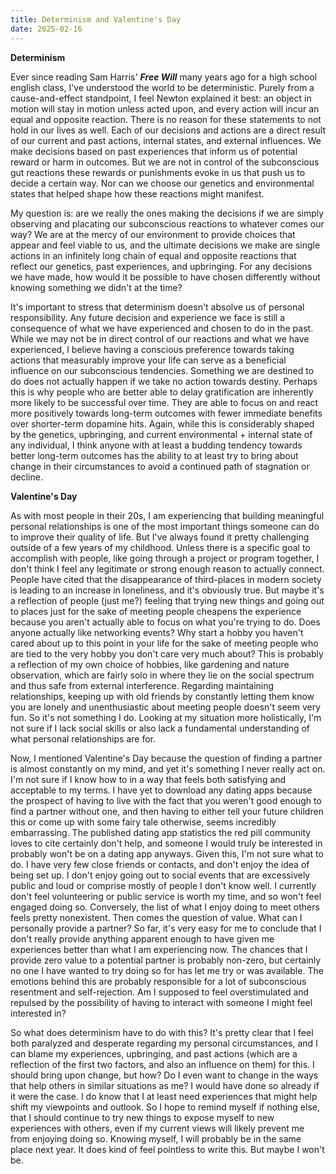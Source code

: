 ```yaml
---
title: Determinism and Valentine's Day
date: 2025-02-16
---
```


**Determinism**

Ever since reading Sam Harris' _**Free Will**_ many years ago for a high school english class, I've understood the world to be deterministic. Purely from a cause-and-effect standpoint, I feel Newton explained it best: an object in motion will stay in motion unless acted upon, and every action will incur an equal and opposite reaction. There is no reason for these statements to not hold in our lives as well. Each of our decisions and actions are a direct result of our current and past actions, internal states, and external influences. We make decisions based on past experiences that inform us of potential reward or harm in outcomes. But we are not in control of the subconscious gut reactions these rewards or punishments evoke in us that push us to decide a certain way. Nor can we choose our genetics and environmental states that helped shape how these reactions might manifest. 


My question is: are we really the ones making the decisions if we are simply observing and placating our subconscious reactions to whatever comes our way? We are at the mercy of our environment to provide choices that appear and feel viable to us, and the ultimate decisions we make are single actions in an infinitely long chain of equal and opposite reactions that reflect our genetics, past experiences, and upbringing. For any decisions we have made, how would it be possible to have chosen differently without knowing something we didn't at the time?


It's important to stress that determinism doesn't absolve us of personal responsibility. Any future decision and experience we face is still a consequence of what we have experienced and chosen to do in the past. While we may not be in direct control of our reactions and what we have experienced, I believe having a conscious preference towards taking actions that measurably improve your life can serve as a beneficial influence on our subconscious tendencies. Something we are destined to do does not actually happen if we take no action towards destiny. Perhaps this is why people who are better able to delay gratification are inherently more likely to be successful over time. They are able to focus on and react more positively towards long-term outcomes with fewer immediate benefits over shorter-term dopamine hits. Again, while this is considerably shaped by the genetics, upbringing, and current environmental + internal state of any individual, I think anyone with at least a budding tendency towards better long-term outcomes has the ability to at least try to bring about change in their circumstances to avoid a continued path of stagnation or decline.


**Valentine's Day**

As with most people in their 20s, I am experiencing that building meaningful personal relationships is one of the most important things someone can do to improve their quality of life. But I've always found it pretty challenging outside of a few years of my childhood. Unless there is a specific goal to accomplish with people, like going through a project or program together, I don't think I feel any legitimate or strong enough reason to actually connect. People have cited that the disappearance of third-places in modern society is leading to an increase in loneliness, and it's obviously true. But maybe it's a reflection of people (just me?) feeling that trying new things and going out to places just for the sake of meeting people cheapens the experience because you aren't actually able to focus on what you're trying to do. Does anyone actually like networking events? Why start a hobby you haven't cared about up to this point in your life for the sake of meeting people who are tied to the very hobby you don't care very much about? This is probably a reflection of my own choice of hobbies, like gardening and nature observation, which are fairly solo in where they lie on the social spectrum and thus safe from external interference. Regarding maintaining relationships, keeping up with old friends by constantly letting them know you are lonely and unenthusiastic about meeting people doesn't seem very fun. So it's not something I do. Looking at my situation more holistically, I'm not sure if I lack social skills or also lack a fundamental understanding of what personal relationships are for.


Now, I mentioned Valentine's Day because the question of finding a partner is almost constantly on my mind, and yet it's something I never really act on. I'm not sure if I know how to in a way that feels both satisfying and acceptable to my terms. I have yet to download any dating apps because the prospect of having to live with the fact that you weren't good enough to find a partner without one, and then having to either tell your future children this or come up with some fairy tale otherwise, seems incredibly embarrassing. The published dating app statistics the red pill community loves to cite certainly don't help, and someone I would truly be interested in probably won't be on a dating app anyways. Given this, I'm not sure what to do. I have very few close friends or contacts, and don't enjoy the idea of being set up. I don't enjoy going out to social events that are excessively public and loud or comprise mostly of people I don't know well. I currently don't feel volunteering or public service is worth my time, and so won't feel engaged doing so. Conversely, the list of what I enjoy doing to meet others feels pretty nonexistent. Then comes the question of value. What can I personally provide a partner? So far, it's very easy for me to conclude that I don't really provide anything apparent enough to have given me experiences better than what I am experiencing now. The chances that I provide zero value to a potential partner is probably non-zero, but certainly no one I have wanted to try doing so for has let me try or was available. The emotions behind this are probably responsible for a lot of subconscious resentment and self-rejection. Am I supposed to feel overstimulated and repulsed by the possibility of having to interact with someone I might feel interested in?


So what does determinism have to do with this? It's pretty clear that I feel both paralyzed and desperate regarding my personal circumstances, and I can blame my experiences, upbringing, and past actions (which are a reflection of the first two factors, and also an influence on them) for this. I should bring upon change, but how? Do I even want to change in the ways that help others in similar situations as me? I would have done so already if it were the case. I do know that I at least need experiences that might help shift my viewpoints and outlook. So I hope to remind myself if nothing else, that I should continue to try new things to expose myself to new experiences with others, even if my current views will likely prevent me from enjoying doing so. Knowing myself, I will probably be in the same place next year. It does kind of feel pointless to write this. But maybe I won't be. 

